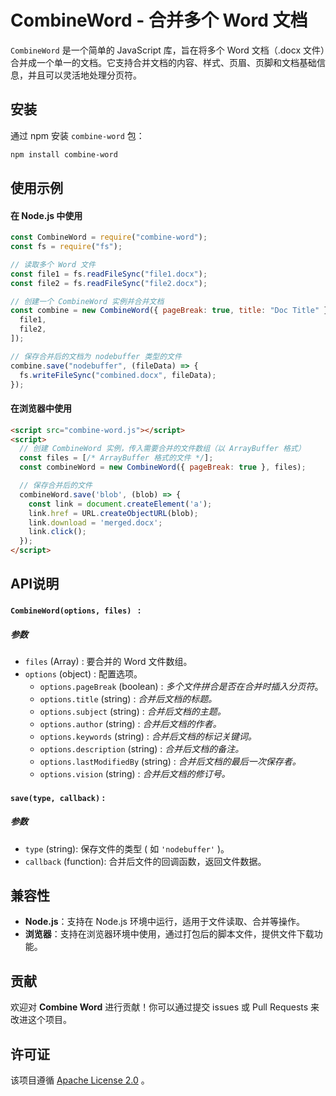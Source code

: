 # CombineWord - 合并多个 Word 文档

`CombineWord` 是一个简单的 JavaScript 库，旨在将多个 Word 文档（.docx 文件）合并成一个单一的文档。它支持合并文档的内容、样式、页眉、页脚和文档基础信息，并且可以灵活地处理分页符。



## 安装

通过 npm 安装 `combine-word` 包：

```bash
npm install combine-word
```



## 使用示例

#### 在 Node.js 中使用

```javascript
const CombineWord = require("combine-word");
const fs = require("fs");

// 读取多个 Word 文件
const file1 = fs.readFileSync("file1.docx");
const file2 = fs.readFileSync("file2.docx");

// 创建一个 CombineWord 实例并合并文档
const combine = new CombineWord({ pageBreak: true, title: "Doc Title" }, [
  file1,
  file2,
]);

// 保存合并后的文档为 nodebuffer 类型的文件
combine.save("nodebuffer", (fileData) => {
  fs.writeFileSync("combined.docx", fileData);
});
```

#### 在浏览器中使用

```html
<script src="combine-word.js"></script>
<script>
  // 创建 CombineWord 实例，传入需要合并的文件数组（以 ArrayBuffer 格式）
  const files = [/* ArrayBuffer 格式的文件 */];
  const combineWord = new CombineWord({ pageBreak: true }, files);

  // 保存合并后的文件
  combineWord.save('blob', (blob) => {
    const link = document.createElement('a');
    link.href = URL.createObjectURL(blob);
    link.download = 'merged.docx';
    link.click();
  });
</script>

```



## API说明

#### `CombineWord(options, files) ` :

##### 参数

- `files` (Array) : 要合并的 Word 文件数组。
- `options` (object) : 配置选项。
  - `options.pageBreak` (boolean) : *多个文件拼合是否在合并时插入分页符*。
  - `options.title` (string) : *合并后文档的标题。*
  - `options.subject` (string) : *合并后文档的主题。*
  - `options.author` (string) : *合并后文档的作者。*
  - `options.keywords` (string) : *合并后文档的标记关键词。*
  - `options.description` (string) : *合并后文档的备注。*
  - `options.lastModifiedBy` (string) : *合并后文档的最后一次保存者。*
  - `options.vision` (string) : *合并后文档的修订号。*



#### `save(type, callback)` :

##### 参数

- `type` (string): 保存文件的类型 ( 如 `'nodebuffer'` )。
- `callback` (function): 合并后文件的回调函数，返回文件数据。





## 兼容性

- **Node.js**：支持在 Node.js 环境中运行，适用于文件读取、合并等操作。
- **浏览器**：支持在浏览器环境中使用，通过打包后的脚本文件，提供文件下载功能。



## 贡献

欢迎对 **Combine Word** 进行贡献！你可以通过提交 issues 或 Pull Requests 来改进这个项目。



## 许可证

该项目遵循 [Apache License 2.0](https://www.apache.org/licenses/LICENSE-2.0) 。

